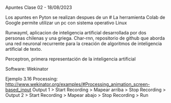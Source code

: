 Apuntes Clase 02 - 18/08/2023

Los apuntes en Pyton se realizan despues de un #
La herramienta Colab de Google permite utilizar un pc con sistema operativo Linux 

Runwayml, aplicacion de inteligencia artificial desarrollada por dos personas chilenas y una griega.
Char-rnn, repositorio de github que aborda una red neuronal recurrente para la creación de algoritmos de inteligencia artificial de texto. 

Perceptron, primera representación de la inteligencia artificial

Software: Wekinator

Ejemplo 3.16 Processing: http://www.wekinator.org/examples/#Processing_animation_screen-based_input
Output 1 > Start Recording > Mapear arriba > Stop Recording > 
Output 2 > Start Recording > Mapear abajo > Stop Recording > Run

